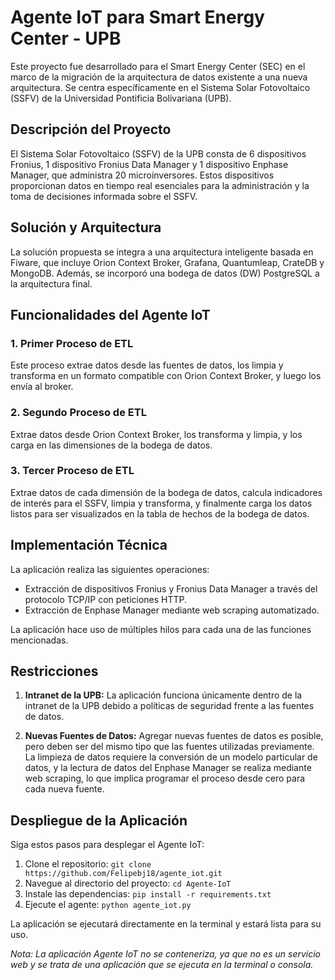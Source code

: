 # Agente IoT para Smart Energy Center - UPB

Este proyecto fue desarrollado para el Smart Energy Center (SEC) en el marco de la migración de la arquitectura de datos existente a una nueva arquitectura. Se centra específicamente en el Sistema Solar Fotovoltaico (SSFV) de la Universidad Pontificia Bolivariana (UPB).

## Descripción del Proyecto

El Sistema Solar Fotovoltaico (SSFV) de la UPB consta de 6 dispositivos Fronius, 1 dispositivo Fronius Data Manager y 1 dispositivo Enphase Manager, que administra 20 microinversores. Estos dispositivos proporcionan datos en tiempo real esenciales para la administración y la toma de decisiones informada sobre el SSFV.

## Solución y Arquitectura

La solución propuesta se integra a una arquitectura inteligente basada en Fiware, que incluye Orion Context Broker, Grafana, Quantumleap, CrateDB y MongoDB. Además, se incorporó una bodega de datos (DW) PostgreSQL a la arquitectura final.

## Funcionalidades del Agente IoT

### 1. Primer Proceso de ETL

Este proceso extrae datos desde las fuentes de datos, los limpia y transforma en un formato compatible con Orion Context Broker, y luego los envía al broker.

### 2. Segundo Proceso de ETL

Extrae datos desde Orion Context Broker, los transforma y limpia, y los carga en las dimensiones de la bodega de datos.

### 3. Tercer Proceso de ETL

Extrae datos de cada dimensión de la bodega de datos, calcula indicadores de interés para el SSFV, limpia y transforma, y finalmente carga los datos listos para ser visualizados en la tabla de hechos de la bodega de datos.

## Implementación Técnica

La aplicación realiza las siguientes operaciones:

- Extracción de dispositivos Fronius y Fronius Data Manager a través del protocolo TCP/IP con peticiones HTTP.
- Extracción de Enphase Manager mediante web scraping automatizado.

La aplicación hace uso de múltiples hilos para cada una de las funciones mencionadas.

## Restricciones

1. **Intranet de la UPB:** La aplicación funciona únicamente dentro de la intranet de la UPB debido a políticas de seguridad frente a las fuentes de datos.
   
2. **Nuevas Fuentes de Datos:** Agregar nuevas fuentes de datos es posible, pero deben ser del mismo tipo que las fuentes utilizadas previamente. La limpieza de datos requiere la conversión de un modelo particular de datos, y la lectura de datos del Enphase Manager se realiza mediante web scraping, lo que implica programar el proceso desde cero para cada nueva fuente.

## Despliegue de la Aplicación

Siga estos pasos para desplegar el Agente IoT:

1. Clone el repositorio: `git clone https://github.com/Felipebj18/agente_iot.git`
2. Navegue al directorio del proyecto: `cd Agente-IoT`
3. Instale las dependencias: `pip install -r requirements.txt`
4. Ejecute el agente: `python agente_iot.py`

La aplicación se ejecutará directamente en la terminal y estará lista para su uso.

_Nota: La aplicación Agente IoT no se conteneriza, ya que no es un servicio web y se trata de una aplicación que se ejecuta en la terminal o consola._





